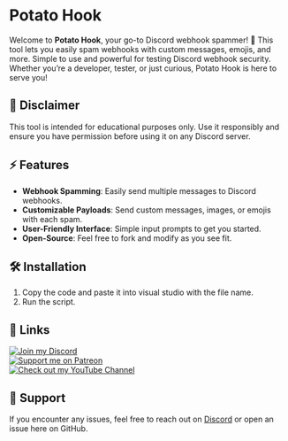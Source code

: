 # Potato Hook

Welcome to **Potato Hook**, your go-to Discord webhook spammer! 🚀 This tool lets you easily spam webhooks with custom messages, emojis, and more. Simple to use and powerful for testing Discord webhook security. Whether you’re a developer, tester, or just curious, Potato Hook is here to serve you!

## 🚨 Disclaimer

This tool is intended for educational purposes only. Use it responsibly and ensure you have permission before using it on any Discord server.

## ⚡ Features

- **Webhook Spamming**: Easily send multiple messages to Discord webhooks.
- **Customizable Payloads**: Send custom messages, images, or emojis with each spam.
- **User-Friendly Interface**: Simple input prompts to get you started.
- **Open-Source**: Feel free to fork and modify as you see fit.

## 🛠️ Installation

1. Copy the code and paste it into visual studio with the file name.
2. Run the script.

## 🔗 Links

[![Join my Discord](https://img.shields.io/badge/Join%20my%20Discord-7289DA?style=for-the-badge&logo=discord)](https://discord.gg/JkT5YtRpkp)  
[![Support me on Patreon](https://img.shields.io/badge/Support%20me%20on%20Patreon-F96854?style=for-the-badge&logo=patreon)](https://patreon.com/bigcheesh)  
[![Check out my YouTube Channel](https://img.shields.io/badge/Check%20out%20my%20YouTube%20Channel-FF0000?style=for-the-badge&logo=youtube)](https://www.youtube.com/@bigcheesh)

## 💬 Support

If you encounter any issues, feel free to reach out on [Discord](https://discord.gg/JkT5YtRpkp) or open an issue here on GitHub.
